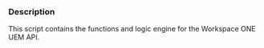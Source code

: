### Description  

This script contains the functions and logic engine for the Workspace ONE UEM API.
